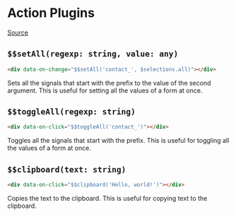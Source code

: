 # Action Plugins

[Source](https://github.com/delaneyj/datastar/blob/main/library/src/lib/plugins/helpers.ts)

## `$$setAll(regexp: string, value: any)`

```html
<div data-on-change="$$setAll('contact_', $selections.all)"></div>
```

Sets all the signals that start with the prefix to the value of the second argument. This is useful for setting all the values of a form at once.

## `$$toggleAll(regexp: string)`

```html
<div data-on-click="$$toggleAll('contact_')"></div>
```

Toggles all the signals that start with the prefix. This is useful for toggling all the values of a form at once.

## `$$clipboard(text: string)`

```html
<div data-on-click="$$clipboard('Hello, world!')"></div>
```

Copies the text to the clipboard. This is useful for copying text to the clipboard.
